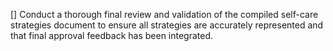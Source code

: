 [] Conduct a thorough final review and validation of the compiled self-care strategies document to ensure all strategies are accurately represented and that final approval feedback has been integrated.